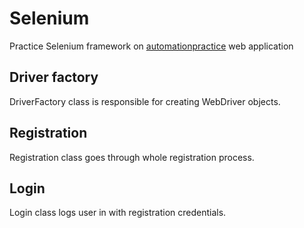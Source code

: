# Selenium
Practice Selenium framework on [automationpractice](http://automationpractice.com/) web application

## Driver factory
DriverFactory class is responsible for creating WebDriver objects.

## Registration
Registration class goes through whole registration process.

## Login
Login class logs user in with registration credentials.